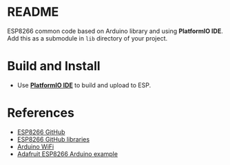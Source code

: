 # README #

ESP8266 common code based on Arduino library and using **PlatformIO IDE**.
Add this as a submodule in `lib` directory of your project.

# Build and Install
* Use **[PlatformIO IDE](http://platformio.org/platformio-ide)** to build and upload to ESP.

# References
* [ESP8266 GitHub](https://github.com/esp8266/Arduino)
* [ESP8266 GitHub libraries](https://github.com/esp8266/Arduino/blob/master/doc/libraries.md)
* [Arduino WiFi](https://www.arduino.cc/en/Reference/WiFi)
* [Adafruit ESP8266 Arduino example](https://learn.adafruit.com/adafruit-huzzah-esp8266-breakout/using-arduino-ide)